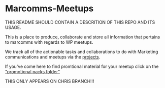 # Marcomms-Meetups
THIS README SHOULD CONTAIN A DESCRITION OF THIS REPO AND ITS USAGE. 

This is a place to produce, collaborate and store all information that pertains to marcomms with regards to WP meetups. 

We track all of the actionable tasks and collaborations to do with Marketing communications and meetups via the [projects](https://github.com/wpmarketingteam/Marcomms-Meetups/projects).


If you've come here to find promtional material for your meetup click  on the ["promotional packs folder"](https://github.com/wpmarketingteam/Marcomms-Meetups/tree/main/promotional_packs)


THIS ONLY APPEARS ON CHRIS BRANCH!!!